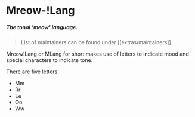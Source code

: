 # Mreow-!Lang
##### The tonal 'meow' language. 

> List of maintainers can be found under [[extras/maintainers]].

Mreow!Lang or MLang for short makes use of letters to indicate mood and special characters to indicate tone. 

There are five letters
 * Mm
 * Rr
 * Ee
 * Oo
 * Ww

